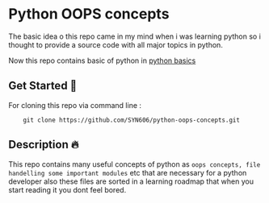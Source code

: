 
# Python OOPS concepts

The basic idea o this repo came in my mind when i was learning python so i thought to provide a source code with all major topics in python.

Now this repo contains basic of python in [python basics](python%20basics)

## Get Started 🚀  

For cloning this repo via command line :

```
    git clone https://github.com/SYN606/python-oops-concepts.git
```
    

## Description 🔥  
This repo contains many useful concepts of python as `oops concepts, file handelling some important modules` etc that are necessary for a python developer
also these files are sorted in a learning roadmap that when you start reading it you dont feel bored.
    